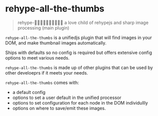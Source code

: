 # rehype-all-the-thumbs

> rehype-👍🏻👍🏼👍🏽👍🏾👍🏿
> a love child of rehypejs and sharp image processing (main plugin)

`rehype-all-the-thumbs` is a unifiedjs plugin that will find images in your DOM, and make thumbnail images automatically.

Ships with defaults so no config is required but offers extensive config options to meet various needs.

`rehype-all-the-thumbs` is made up of other plugins that can be used by other develoeprs if it meets your needs.

`rehype-all-the-thumbs` comes with:
- a default config
- options to set a user default in the unified processor
- options to set configuration for each node in the DOM individullly
- options on where to save/emit these images.
